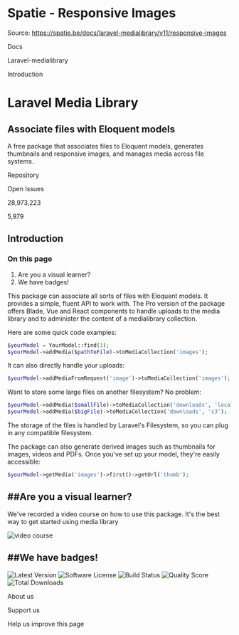 # Spatie - Responsive Images

Source: https://spatie.be/docs/laravel-medialibrary/v11/responsive-images

Docs

Laravel-medialibrary

Introduction

Laravel Media Library
=====================

Associate files with Eloquent models
------------------------------------

A free package that associates files to Eloquent models, generates thumbnails and responsive images, and manages media across file systems.

Repository

Open Issues

28,973,223

5,979

Introduction
------------

### On this page

1. Are you a visual learner?
2. We have badges!

This package can associate all sorts of files with Eloquent models. It provides a simple, fluent API to work with. The Pro version of the package offers Blade, Vue and React components to handle uploads to the media library and to administer the content of a medialibrary collection.

Here are some quick code examples:

```php
$yourModel = YourModel::find(1);
$yourModel->addMedia($pathToFile)->toMediaCollection('images');

```
It can also directly handle your uploads:

```php
$yourModel->addMediaFromRequest('image')->toMediaCollection('images');

```
Want to store some large files on another filesystem? No problem:

```php
$yourModel->addMedia($smallFile)->toMediaCollection('downloads', 'local');
$yourModel->addMedia($bigFile)->toMediaCollection('downloads', 's3');

```
The storage of the files is handled by Laravel's Filesystem, so you can plug in any compatible filesystem.

The package can also generate derived images such as thumbnails for images, videos and PDFs. Once you've set up your model, they're easily accessible:

```php
$yourModel->getMedia('images')->first()->getUrl('thumb');

```
##Are you a visual learner?
---------------------------

We've recorded a video course on how to use this package. It's the best way to get started using media library

![video course](/docs/laravel-medialibrary/v11/images/video-course.jpg)

##We have badges!
-----------------

![Latest Version](https://img.shields.io/github/release/spatie/laravel-medialibrary.svg?style=flat-square)
![Software License](https://img.shields.io/badge/license-MIT-brightgreen.svg?style=flat-square)
![Build Status](https://img.shields.io/travis/spatie/laravel-medialibrary/master.svg?style=flat-square)
![Quality Score](https://img.shields.io/scrutinizer/g/spatie/laravel-medialibrary.svg?style=flat-square)
![Total Downloads](https://img.shields.io/packagist/dt/spatie/laravel-medialibrary.svg?style=flat-square)

About us

Support us

Help us improve this page